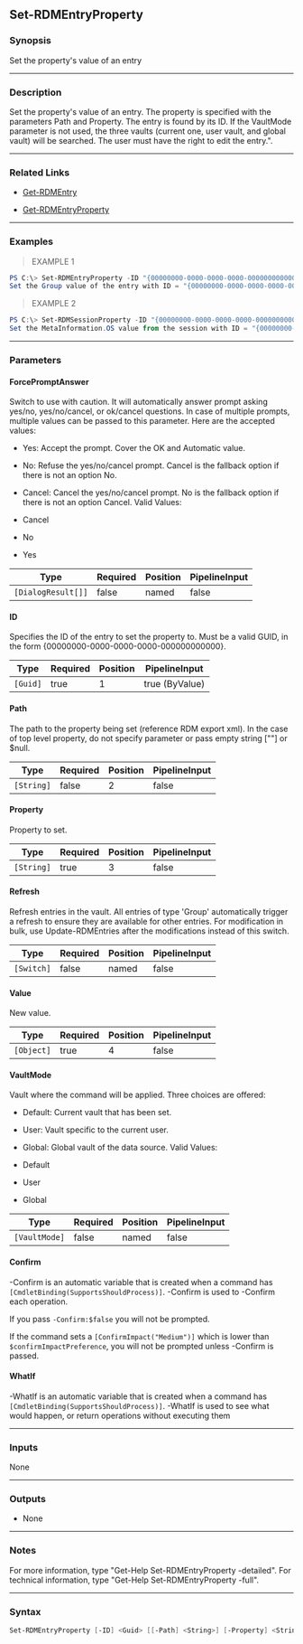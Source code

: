 Set-RDMEntryProperty
--------------------

### Synopsis
Set the property's value of an entry

---

### Description

Set the property's value of an entry. The property is specified with the parameters Path and Property. The entry is found by its ID. If the VaultMode parameter is not used, the three vaults (current one, user vault, and global vault) will be searched.
The user must have the right to edit the entry.".

---

### Related Links
* [Get-RDMEntry](Get-RDMEntry)

* [Get-RDMEntryProperty](Get-RDMEntryProperty)

---

### Examples
> EXAMPLE 1

```PowerShell
PS C:\> Set-RDMEntryProperty -ID "{00000000-0000-0000-0000-000000000000}" -Property "Group" -Value "My New Group Name"
Set the Group value of the entry with ID = "{00000000-0000-0000-0000-000000000000}".
```
> EXAMPLE 2

```PowerShell
PS C:\> Set-RDMSessionProperty -ID "{00000000-0000-0000-0000-000000000000}" -Path "MetaInformation" -Property "OS" -Value "Windows Server 2008 R2"
Set the MetaInformation.OS value from the session with ID = "{00000000-0000-0000-0000-000000000000}".
```

---

### Parameters
#### **ForcePromptAnswer**
Switch to use with caution. It will automatically answer prompt asking yes/no, yes/no/cancel, or ok/cancel questions. In case of multiple prompts, multiple values can be passed to this parameter. Here are the accepted values:
* Yes: Accept the prompt. Cover the OK and Automatic value.
* No: Refuse the yes/no/cancel prompt. Cancel is the fallback option if there is not an option No.
* Cancel: Cancel the yes/no/cancel prompt. No is the fallback option if there is not an option Cancel.
Valid Values:

* Cancel
* No
* Yes

|Type              |Required|Position|PipelineInput|
|------------------|--------|--------|-------------|
|`[DialogResult[]]`|false   |named   |false        |

#### **ID**
Specifies the ID of the entry to set the property to.
Must be a valid GUID, in the form {00000000-0000-0000-0000-000000000000}.

|Type    |Required|Position|PipelineInput |
|--------|--------|--------|--------------|
|`[Guid]`|true    |1       |true (ByValue)|

#### **Path**
The path to the property being set (reference RDM export xml). In the case of top level property, do not specify parameter or pass empty string [""] or $null.

|Type      |Required|Position|PipelineInput|
|----------|--------|--------|-------------|
|`[String]`|false   |2       |false        |

#### **Property**
Property to set.

|Type      |Required|Position|PipelineInput|
|----------|--------|--------|-------------|
|`[String]`|true    |3       |false        |

#### **Refresh**
Refresh entries in the vault. All entries of type 'Group' automatically trigger a refresh to ensure they are available for other entries. For modification in bulk, use Update-RDMEntries after the modifications instead of this switch.

|Type      |Required|Position|PipelineInput|
|----------|--------|--------|-------------|
|`[Switch]`|false   |named   |false        |

#### **Value**
New value.

|Type      |Required|Position|PipelineInput|
|----------|--------|--------|-------------|
|`[Object]`|true    |4       |false        |

#### **VaultMode**
Vault where the command will be applied. Three choices are offered:
* Default: Current vault that has been set.
* User: Vault specific to the current user.
* Global: Global vault of the data source.
Valid Values:

* Default
* User
* Global

|Type         |Required|Position|PipelineInput|
|-------------|--------|--------|-------------|
|`[VaultMode]`|false   |named   |false        |

#### **Confirm**
-Confirm is an automatic variable that is created when a command has ```[CmdletBinding(SupportsShouldProcess)]```.
-Confirm is used to -Confirm each operation.

If you pass ```-Confirm:$false``` you will not be prompted.

If the command sets a ```[ConfirmImpact("Medium")]``` which is lower than ```$confirmImpactPreference```, you will not be prompted unless -Confirm is passed.

#### **WhatIf**
-WhatIf is an automatic variable that is created when a command has ```[CmdletBinding(SupportsShouldProcess)]```.
-WhatIf is used to see what would happen, or return operations without executing them

---

### Inputs
None

---

### Outputs
* None

---

### Notes
For more information, type "Get-Help Set-RDMEntryProperty -detailed". For technical information, type "Get-Help Set-RDMEntryProperty -full".

---

### Syntax
```PowerShell
Set-RDMEntryProperty [-ID] <Guid> [[-Path] <String>] [-Property] <String> [-Value] <Object> [-Refresh] [-VaultMode <Default | User | Global>] [-ForcePromptAnswer <Cancel | No | Yes>] [-Confirm] [-WhatIf] [<CommonParameters>]
```

